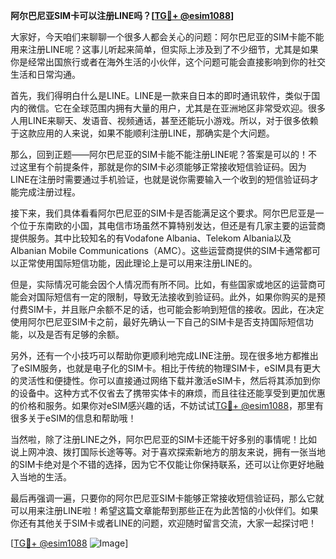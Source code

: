 **阿尔巴尼亚SIM卡可以注册LINE吗？[[TG💪+ @esim1088](https://t.me/s/esim1088)]**

大家好，今天咱们来聊聊一个很多人都会关心的问题：阿尔巴尼亚的SIM卡能不能用来注册LINE呢？这事儿听起来简单，但实际上涉及到了不少细节，尤其是如果你是经常出国旅行或者在海外生活的小伙伴，这个问题可能会直接影响到你的社交生活和日常沟通。

首先，我们得明白什么是LINE。LINE是一款来自日本的即时通讯软件，类似于国内的微信。它在全球范围内拥有大量的用户，尤其是在亚洲地区非常受欢迎。很多人用LINE来聊天、发语音、视频通话，甚至还能玩小游戏。所以，对于很多依赖于这款应用的人来说，如果不能顺利注册LINE，那确实是个大问题。

那么，回到正题——阿尔巴尼亚的SIM卡能不能注册LINE呢？答案是可以的！不过这里有个前提条件，那就是你的SIM卡必须能够正常接收短信验证码。因为LINE在注册时需要通过手机验证，也就是说你需要输入一个收到的短信验证码才能完成注册过程。

接下来，我们具体看看阿尔巴尼亚的SIM卡是否能满足这个要求。阿尔巴尼亚是一个位于东南欧的小国，其电信市场虽然不算特别发达，但还是有几家主要的运营商提供服务。其中比较知名的有Vodafone Albania、Telekom Albania以及Albanian Mobile Communications（AMC）。这些运营商提供的SIM卡通常都可以正常使用国际短信功能，因此理论上是可以用来注册LINE的。

但是，实际情况可能会因个人情况而有所不同。比如，有些国家或地区的运营商可能会对国际短信有一定的限制，导致无法接收到验证码。此外，如果你购买的是预付费SIM卡，并且账户余额不足的话，也可能会影响到短信的接收。因此，在决定使用阿尔巴尼亚SIM卡之前，最好先确认一下自己的SIM卡是否支持国际短信功能，以及是否有足够的余额。

另外，还有一个小技巧可以帮助你更顺利地完成LINE注册。现在很多地方都推出了eSIM服务，也就是电子化的SIM卡。相比于传统的物理SIM卡，eSIM具有更大的灵活性和便捷性。你可以直接通过网络下载并激活eSIM卡，然后将其添加到你的设备中。这种方式不仅省去了携带实体卡的麻烦，而且往往还能享受到更加优惠的价格和服务。如果你对eSIM感兴趣的话，不妨试试[TG💪+ @esim1088](https://t.me/s/esim1088)，那里有很多关于eSIM的信息和帮助哦！

当然啦，除了注册LINE之外，阿尔巴尼亚的SIM卡还能干好多别的事情呢！比如说上网冲浪、拨打国际长途等等。对于喜欢探索新地方的朋友来说，拥有一张当地的SIM卡绝对是个不错的选择，因为它不仅能让你保持联系，还可以让你更好地融入当地的生活。

最后再强调一遍，只要你的阿尔巴尼亚SIM卡能够正常接收短信验证码，那么它就可以用来注册LINE啦！希望这篇文章能帮到那些正在为此苦恼的小伙伴们。如果你还有其他关于SIM卡或者LINE的问题，欢迎随时留言交流，大家一起探讨吧！

[[TG💪+ @esim1088](https://t.me/s/esim1088) ![Image](https://i.postimg.cc/4NQfJmqS/Snipaste-2025-05-13-00-14-12.png)]